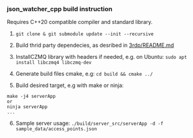 ### json_watcher_cpp build instruction

Requires C++20 compatible compiler and standard library.

1. `git clone & git submodule update --init --recursive`
2. Build thrid party dependecies, as desribed in [3rdp/README.md](3rdp/README.md)

3. InstallCZMQ library with headers if needed, e.g. on Ubuntu:
`sudo apt install libczmq4 libczmq-dev`

4. Generate build files cmake, e.g:
`cd build && cmake ../`

5. Build desired target, e.g with make or ninja:
```
make -j4 serverApp
or
ninja serverApp
...
```
6. Sample server usage:
`./build/server_src/serverApp -d -f sample_data/access_points.json`

